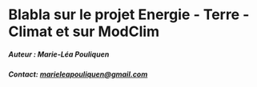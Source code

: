 # Blabla sur le projet Energie - Terre - Climat et sur ModClim

##### Auteur : Marie-Léa Pouliquen
##### Contact: marieleapouliquen@gmail.com

